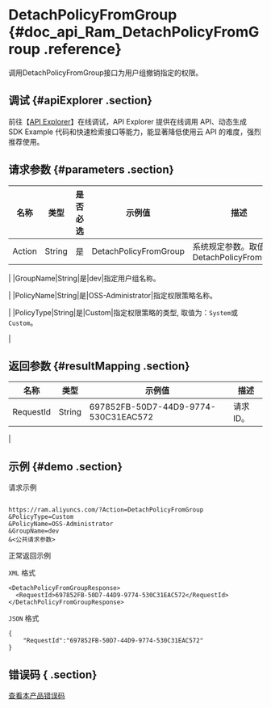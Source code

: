# DetachPolicyFromGroup {#doc_api_Ram_DetachPolicyFromGroup .reference}

调用DetachPolicyFromGroup接口为用户组撤销指定的权限。

## 调试 {#apiExplorer .section}

前往【[API Explorer](https://api.aliyun.com/#product=Ram&api=DetachPolicyFromGroup)】在线调试，API Explorer 提供在线调用 API、动态生成 SDK Example 代码和快速检索接口等能力，能显著降低使用云 API 的难度，强烈推荐使用。

## 请求参数 {#parameters .section}

|名称|类型|是否必选|示例值|描述|
|--|--|----|---|--|
|Action|String|是|DetachPolicyFromGroup|系统规定参数。取值：DetachPolicyFromGroup

 |
|GroupName|String|是|dev|指定用户组名称。

 |
|PolicyName|String|是|OSS-Administrator|指定权限策略名称。

 |
|PolicyType|String|是|Custom|指定权限策略的类型, 取值为：`System`或`Custom`。

 |

## 返回参数 {#resultMapping .section}

|名称|类型|示例值|描述|
|--|--|---|--|
|RequestId|String|697852FB-50D7-44D9-9774-530C31EAC572|请求ID。

 |

## 示例 {#demo .section}

请求示例

``` {#request_demo}

https://ram.aliyuncs.com/?Action=DetachPolicyFromGroup
&PolicyType=Custom
&PolicyName=OSS-Administrator
&GroupName=dev
&<公共请求参数>

```

正常返回示例

`XML` 格式

``` {#xml_return_success_demo}
<DetachPolicyFromGroupResponse>
  <RequestId>697852FB-50D7-44D9-9774-530C31EAC572</RequestId>
</DetachPolicyFromGroupResponse>

```

`JSON` 格式

``` {#json_return_success_demo}
{
	"RequestId":"697852FB-50D7-44D9-9774-530C31EAC572"
}
```

## 错误码 { .section}

[查看本产品错误码](https://error-center.aliyun.com/status/product/Ram)


